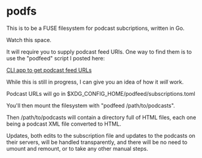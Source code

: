 # podfs
This is to be a FUSE filesystem for podcast subcriptions, written in Go.

Watch this space.

It will require you to supply podcast feed URIs. One way to find them is to
use the "podfeed" script I posted here:

[CLI app to get podcast feed URLs
](https://www.linuxquestions.org/questions/linuxquestions-org-member-success-stories-23/cli-app-to-get-podcast-feed-urls-4175656322/)

While this is still in progress, I can give you an idea of how it *will* work.

Podcast URLs will go in $XDG_CONFIG_HOME/podfeed/subscriptions.toml

You'll then mount the filesystem with "podfeed /path/to/podcasts".

Then /path/to/podcasts will contain a directory full of HTML files, each one being a podcast XML file
converted to HTML.

Updates, both edits to the subscription file and updates to the podcasts on their servers, will be handled transparently, and there will be no need
to umount and remount, or to take any other manual steps.